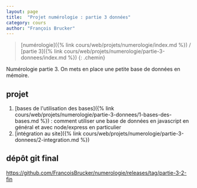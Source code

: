 ```yaml
---
layout: page
title:  "Projet numérologie : partie 3 données"
category: cours
author: "François Brucker"
---
```


> [numérologie]({% link cours/web/projets/numerologie/index.md %}) / [partie 3]({% link cours/web/projets/numerologie/partie-3-donnees/index.md %})
{: .chemin}

Numérologie partie 3. On mets en place une petite base de données en mémoire.

## projet

1. [bases de l'utilisation des bases]({% link cours/web/projets/numerologie/partie-3-donnees/1-bases-des-bases.md %}) : comment utiliser une base de données en javascript en général et avec node/express en particulier
2. [intégration au site]({% link cours/web/projets/numerologie/partie-3-donnees/2-integration.md %})

## dépôt git final

<https://github.com/FrancoisBrucker/numerologie/releases/tag/partie-3-2-fin>

